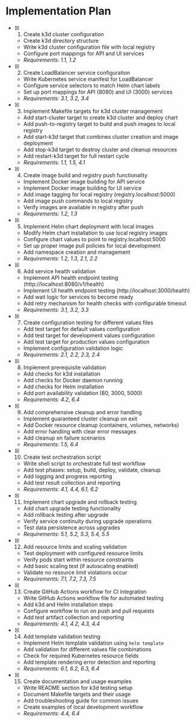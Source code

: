 # Implementation Plan

- [x] 1. Create k3d cluster configuration
  - Create k3d directory structure
  - Write k3d cluster configuration file with local registry
  - Configure port mappings for API and UI services
  - _Requirements: 1.1, 1.2_

- [x] 2. Create LoadBalancer service configuration
  - Write Kubernetes service manifest for LoadBalancer
  - Configure service selectors to match Helm chart labels
  - Set up port mappings for API (8080) and UI (3000) services
  - _Requirements: 3.1, 3.2, 3.4_

- [x] 3. Implement Makefile targets for k3d cluster management
  - Add start-cluster target to create k3d cluster and deploy chart
  - Add push-to-registry target to build and push images to local registry
  - Add start-k3d target that combines cluster creation and image deployment
  - Add stop-k3d target to destroy cluster and cleanup resources
  - Add restart-k3d target for full restart cycle
  - _Requirements: 1.1, 1.5, 4.1_

- [x] 4. Create image build and registry push functionality
  - Implement Docker image building for API service
  - Implement Docker image building for UI service
  - Add image tagging for local registry (registry.localhost:5000)
  - Add image push commands to local registry
  - Verify images are available in registry after push
  - _Requirements: 1.2, 1.3_

- [x] 5. Implement Helm chart deployment with local images
  - Modify Helm chart installation to use local registry images
  - Configure chart values to point to registry.localhost:5000
  - Set up proper image pull policies for local development
  - Add namespace creation and management
  - _Requirements: 1.2, 1.3, 2.1, 2.2_

- [x] 6. Add service health validation
  - Implement API health endpoint testing (http://localhost:8080/v1/health)
  - Implement UI health endpoint testing (http://localhost:3000/health)
  - Add wait logic for services to become ready
  - Add retry mechanism for health checks with configurable timeout
  - _Requirements: 3.1, 3.2, 3.3_

- [x] 7. Create configuration testing for different values files
  - Add test target for default values configuration
  - Add test target for development values configuration  
  - Add test target for production values configuration
  - Implement configuration validation logic
  - _Requirements: 2.1, 2.2, 2.3, 2.4_

- [x] 8. Implement prerequisite validation
  - Add checks for k3d installation
  - Add checks for Docker daemon running
  - Add checks for Helm installation
  - Add port availability validation (80, 3000, 5000)
  - _Requirements: 4.2, 6.4_

- [x] 9. Add comprehensive cleanup and error handling
  - Implement guaranteed cluster cleanup on exit
  - Add Docker resource cleanup (containers, volumes, networks)
  - Add error handling with clear error messages
  - Add cleanup on failure scenarios
  - _Requirements: 1.5, 6.4_
 
- [x] 10. Create test orchestration script
  - Write shell script to orchestrate full test workflow
  - Add test phases: setup, build, deploy, validate, cleanup
  - Add logging and progress reporting
  - Add test result collection and reporting
  - _Requirements: 4.1, 4.4, 6.1, 6.2_

- [x] 11. Implement chart upgrade and rollback testing
  - Add chart upgrade testing functionality
  - Add rollback testing after upgrade
  - Verify service continuity during upgrade operations
  - Test data persistence across upgrades
  - _Requirements: 5.1, 5.2, 5.3, 5.4, 5.5_

- [x] 12. Add resource limits and scaling validation
  - Test deployment with configured resource limits
  - Verify pods start within resource constraints
  - Add basic scaling test (if autoscaling enabled)
  - Validate no resource limit violations occur
  - _Requirements: 7.1, 7.2, 7.3, 7.5_

- [x] 13. Create GitHub Actions workflow for CI integration
  - Write GitHub Actions workflow file for automated testing
  - Add k3d and Helm installation steps
  - Configure workflow to run on push and pull requests
  - Add test artifact collection and reporting
  - _Requirements: 4.1, 4.2, 4.3, 4.4_

- [x] 14. Add template validation testing
  - Implement Helm template validation using `helm template`
  - Add validation for different values file combinations
  - Check for required Kubernetes resource fields
  - Add template rendering error detection and reporting
  - _Requirements: 6.1, 6.2, 6.3, 6.4_

- [x] 15. Create documentation and usage examples
  - Write README section for k3d testing setup
  - Document Makefile targets and their usage
  - Add troubleshooting guide for common issues
  - Create examples of local development workflow
  - _Requirements: 4.4, 6.4_